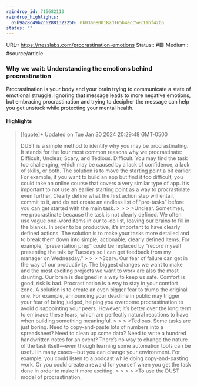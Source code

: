 ```yaml
---
raindrop_id: 715682113
raindrop_highlights:
  65b9a28c49b2c62881322250: 0b03a0800182d165b4ecc5ec1abf42b5
status: ""
---
```


URL:: https://nesslabs.com/procrastination-emotions
Status:: #🟩
Medium:: #source/article


### Why we wait: Understanding the emotions behind procrastination

Procrastination is your body and your brain trying to communicate a state of emotional struggle. Ignoring that message leads to more negative emotions, but embracing procrastination and trying to decipher the message can help you get unstuck while protecting your mental health.

#### Highlights

> [!quote]+ Updated on Tue Jan 30 2024 20:29:48 GMT-0500
>
> DUST is a simple method to identify why you may be procrastinating. It stands for the four most common reasons why we procrastinate: Difficult, Unclear, Scary, and Tedious.
Difficult. You may find the task too challenging, which may be caused by a lack of confidence, a lack of skills, or both. The solution is to move the starting point a bit earlier. For example, if you want to build an app but find it too difficult, you could take an online course that covers a very similar type of app. It’s important to not use an earlier starting point as a way to procrastinate even further. Clearly define what the first action step will entail, commit to it, and do not create an endless list of “pre-tasks” before you can get started with the main task.
&gt;
&gt;
&gt;
&gt;Unclear. Sometimes, we procrastinate because the task is not clearly defined. We often use vague one-word items in our to-do list, leaving our brains to fill in the blanks. In order to be productive, it’s important to have clearly defined actions. The solution is to make your tasks more detailed and to break them down into simple, actionable, clearly defined items. For example, “presentation prep” could be replaced by “record myself presenting the talk by Tuesday so I can get feedback from my manager on Wednesday.”
&gt;
&gt;
&gt;
&gt;Scary. Our fear of failure can get in the way of our productivity. The biggest changes we want to make and the most exciting projects we want to work are also the most daunting. Our brain is designed in a way to keep us safe. Comfort is good, risk is bad. Procrastination is a way to stay in your comfort zone. A solution is to create an even bigger fear to trump the original one. For example, announcing your deadline in public may trigger your fear of being judged, helping you overcome procrastination to avoid disappointing your peers. However, it’s better over the long term to embrace these fears, which are perfectly natural reactions to have when building something meaningful.
&gt;
&gt;
&gt;
&gt;Tedious. Some tasks are just boring. Need to copy-and-paste lots of numbers into a spreadsheet? Need to clean up some data? Need to write a hundred handwritten notes for an event? There’s no way to change the nature of the task itself—even though learning some automation tools can be useful in many cases—but you can change your environment. For example, you could listen to a podcast while doing copy-and-pasting work. Or you could create a reward for yourself when you get the task done in order to make it more exciting.
&gt;
&gt;
&gt;
&gt;
&gt;To use the DUST model of procrastination,
